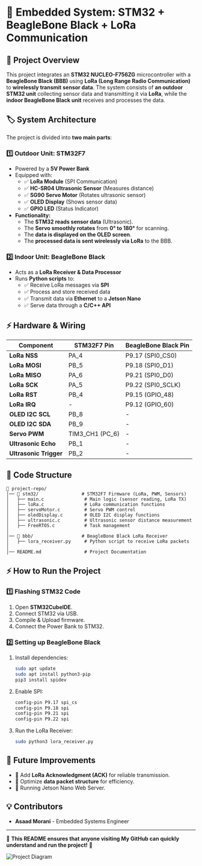 # 🚀 Embedded System: STM32 + BeagleBone Black + LoRa Communication

## 📌 Project Overview

This project integrates an **STM32 NUCLEO-F756ZG** microcontroller with a **BeagleBone Black (BBB)** using **LoRa (Long Range Radio Communication)** to **wirelessly transmit sensor data**. The system consists of **an outdoor STM32 unit** collecting sensor data and transmitting it via **LoRa**, while the **indoor BeagleBone Black unit** receives and processes the data.

## 🏷 System Architecture

The project is divided into **two main parts**:

### **1️⃣ Outdoor Unit: STM32F7**

- Powered by a **5V Power Bank**
- Equipped with:
  - ✅ **LoRa Module** (SPI Communication)
  - ✅ **HC-SR04 Ultrasonic Sensor** (Measures distance)
  - ✅ **SG90 Servo Motor** (Rotates ultrasonic sensor)
  - ✅ **OLED Display** (Shows sensor data)
  - ✅ **GPIO LED** (Status Indicator)
- **Functionality:**
  - The **STM32 reads sensor data** (Ultrasonic).
  - The **Servo smoothly rotates** from **0° to 180°** for scanning.
  - The **data is displayed on the OLED screen**.
  - The **processed data is sent wirelessly via LoRa** to the BBB.

### **2️⃣ Indoor Unit: BeagleBone Black**

- Acts as a **LoRa Receiver & Data Processor**
- Runs **Python scripts** to:
  - ✅ Receive LoRa messages via **SPI**
  - ✅ Process and store received data
  - ✅ Transmit data via **Ethernet** to a **Jetson Nano**
  - ✅ Serve data through a **C/C++ API**

## ⚡ Hardware & Wiring

| **Component**          | **STM32F7 Pin**   | **BeagleBone Black Pin** |
| ---------------------- | ----------------- | ------------------------ |
| **LoRa NSS**           | PA\_4             | P9.17 (SPI0\_CS0)        |
| **LoRa MOSI**          | PB\_5             | P9.18 (SPI0\_D1)         |
| **LoRa MISO**          | PA\_6             | P9.21 (SPI0\_D0)         |
| **LoRa SCK**           | PA\_5             | P9.22 (SPI0\_SCLK)       |
| **LoRa RST**           | PB\_4             | P9.15 (GPIO\_48)         |
| **LoRa IRQ**           | -	             | P9.12 (GPIO\_60)         |
| **OLED I2C SCL**       | PB\_8             | -                        |
| **OLED I2C SDA**       | PB\_9             | -                        |
| **Servo PWM**          | TIM3\_CH1 (PC\_6) | -                        |
| **Ultrasonic Echo**    | PB\_1             | -                        |
| **Ultrasonic Trigger** | PB\_2             | -                        |

## 📝 Code Structure

```
📂 project-repo/
│️── 📂 stm32/                # STM32F7 Firmware (LoRa, PWM, Sensors)
│️   ├── main.c               # Main logic (sensor reading, LoRa TX)
│️   ├── loRa.c               # LoRa communication functions
│️   ├── servoMotor.c         # Servo PWM control
│️   ├── oledDisplay.c        # OLED I2C display functions
│️   ├── ultrasonic.c         # Ultrasonic sensor distance measurement
│️   ├── FreeRTOS.c           # Task management
│️
│️── 📂 bbb/                  # BeagleBone Black LoRa Receiver
│️   ├── lora_receiver.py     # Python script to receive LoRa packets
│️
│️── README.md                # Project Documentation
```

## ⚡ How to Run the Project

### **1️⃣ Flashing STM32 Code**

1. Open **STM32CubeIDE**.
2. Connect STM32 via USB.
3. Compile & Upload firmware.
4. Connect the Power Bank to STM32.

### **2️⃣ Setting up BeagleBone Black**

1. Install dependencies:
   ```sh
   sudo apt update
   sudo apt install python3-pip
   pip3 install spidev
   ```
2. Enable SPI:
   ```sh
   config-pin P9.17 spi_cs
   config-pin P9.18 spi
   config-pin P9.21 spi
   config-pin P9.22 spi
   ```
3. Run the LoRa Receiver:
   ```sh
   sudo python3 lora_receiver.py
   ```

## 🎯 Future Improvements

- 🔹 Add **LoRa Acknowledgment (ACK)** for reliable transmission.
- 🔹 Optimize **data packet structure** for efficiency.
- 🔹 Running Jetson Nano Web Server.

## 💡 Contributors

- **Asaad Morani** - Embedded Systems Engineer

---

🚀 **This README ensures that anyone visiting My GitHub can quickly understand and run the project!** 🎯

![Project Diagram](Embedded_Project_Image.excalidraw.png)



